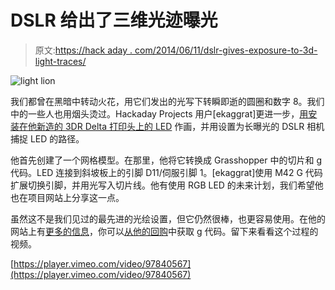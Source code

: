 # DSLR 给出了三维光迹曝光

> 原文:[https://hack aday . com/2014/06/11/dslr-gives-exposure-to-3d-light-traces/](https://hackaday.com/2014/06/11/dslr-gives-exposure-to-3d-light-traces/)

![light lion](../Images/a2233c607fdb5331552c8adb85c00c86.png)

我们都曾在黑暗中转动火花，用它们发出的光写下转瞬即逝的圆圈和数字 8。我们中的一些人也用烟头烫过。Hackaday Projects 用户[ekaggrat]更进一步，[用安装在他新造的 3DR Delta 打印头上的 LED](http://hackaday.io/project/1441-Sliced-Light) 作画，并用设置为长曝光的 DSLR 相机捕捉 LED 的路径。

他首先创建了一个网格模型。在那里，他将它转换成 Grasshopper 中的切片和 g 代码。LED 连接到斜坡板上的引脚 D11/伺服引脚 1。[ekaggrat]使用 M42 G 代码扩展切换引脚，并用光写入切片线。他有使用 RGB LED 的未来计划，我们希望他也在项目网站上分享这一点。

虽然这不是我们见过的最先进的光绘设置，但它仍然很棒，也更容易使用。在他的网站上有[更多的信息](http://www.ekaggrat.net/lab/index.php?/project/sliced-light/)，你可以[从他的回购](https://github.com/ekaggrat/sliced-light)中获取 g 代码。留下来看看这个过程的视频。

[https://player.vimeo.com/video/97840567](https://player.vimeo.com/video/97840567)